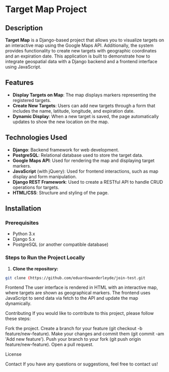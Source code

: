 # Target Map Project

## Description

**Target Map** is a Django-based project that allows you to visualize targets on an interactive map using the Google Maps API. Additionally, the system provides functionality to create new targets with geographic coordinates and an expiration date. This application is built to demonstrate how to integrate geospatial data with a Django backend and a frontend interface using JavaScript.

## Features

- **Display Targets on Map**: The map displays markers representing the registered targets.
- **Create New Targets**: Users can add new targets through a form that includes the name, latitude, longitude, and expiration date.
- **Dynamic Display**: When a new target is saved, the page automatically updates to show the new location on the map.

## Technologies Used

- **Django**: Backend framework for web development.
- **PostgreSQL**: Relational database used to store the target data.
- **Google Maps API**: Used for rendering the map and displaying target markers.
- **JavaScript** (with jQuery): Used for frontend interactions, such as map display and form manipulation.
- **Django REST Framework**: Used to create a RESTful API to handle CRUD operations for targets.
- **HTML/CSS**: Structure and styling of the page.

## Installation

### Prerequisites

- Python 3.x
- Django 5.x
- PostgreSQL (or another compatible database)

### Steps to Run the Project Locally

1. **Clone the repository:**

```bash
git clone (https://github.com/eduardowanderleyde/join-test.git
```

Frontend
The user interface is rendered in HTML with an interactive map, where targets are shown as geographical markers. The frontend uses JavaScript to send data via fetch to the API and update the map dynamically.

Contributing
If you would like to contribute to this project, please follow these steps:

Fork the project.
Create a branch for your feature (git checkout -b feature/new-feature).
Make your changes and commit them (git commit -am 'Add new feature').
Push your branch to your fork (git push origin feature/new-feature).
Open a pull request.

License


Contact
If you have any questions or suggestions, feel free to contact us!
